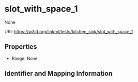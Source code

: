# slot_with_space_1

None

URI: https://w3id.org/linkml/tests/kitchen_sink/slot_with_space_1



<!-- no inheritance hierarchy -->


## Properties

 * Range: None

## Identifier and Mapping Information


